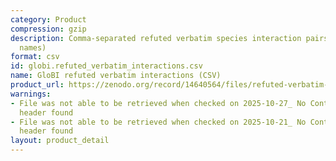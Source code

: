```yaml
---
category: Product
compression: gzip
description: Comma-separated refuted verbatim species interaction pairs (original
  names)
format: csv
id: globi.refuted_verbatim_interactions.csv
name: GloBI refuted verbatim interactions (CSV)
product_url: https://zenodo.org/record/14640564/files/refuted-verbatim-interactions.csv.gz
warnings:
- File was not able to be retrieved when checked on 2025-10-27_ No Content-Length
  header found
- File was not able to be retrieved when checked on 2025-10-21_ No Content-Length
  header found
layout: product_detail
---
```

